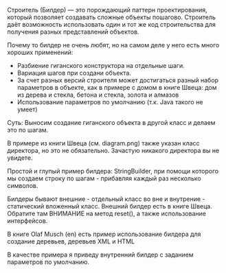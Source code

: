 Строитель (Билдер) — это порождающий паттерн проектирования,
который позволяет создавать сложные объекты пошагово.
Строитель даёт возможность использовать один и тот же
код строительства для получения разных представлений
объектов.

Почему то билдер не очень любят, но на самом деле у него есть много
хороших применений:
- Разбиение гиганского конструктора на отдельные шаги.
- Вариация шагов при создани объекта.
- За счет разных версий строителя может достигаться разный набор параметров в объекте,
    как в примере с домом в книге Швеца: дом из дерева и стекла, бетона и стекла, золота и алмазов
- Использование параметров по умолчанию (т.к. Java такого не умеет)

Суть:
Выносим создание гиганского объекта в другой класс и делаем это по шагам.

В примере из книги Швеца (см. diagram.png) также указан класс директора, но это не обязательно.
Зачастую никакого директора вы не увидете.

Простой и глупый пример билдера: StringBuilder, при помощи которого мы создаем
строку по шагам - прибавляя каждый раз несколько символов.

Билдеры бывают внешние - отдельный класс во вне и внутрение - статический вложенный класс.
Внешний билдер есть в книге Швеца. Обратите там ВНИМАНИЕ на метод reset(), а также использование интерфейсов.

В книге Olaf Musch (en) есть пример использование билдера для создание деревьев, деревьев XML и HTML

В качестве примера я приведу внутренний билдер с заданием параметров по умолчанию.